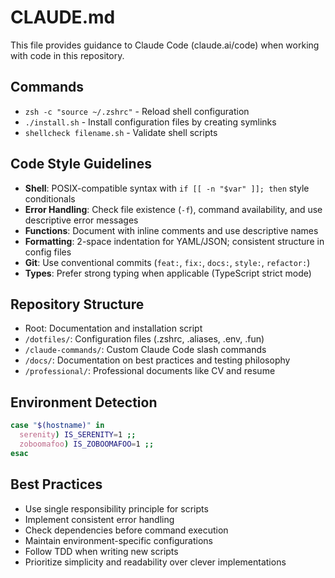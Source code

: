 # CLAUDE.md

This file provides guidance to Claude Code (claude.ai/code) when working with code in this repository.

## Commands
- `zsh -c "source ~/.zshrc"` - Reload shell configuration
- `./install.sh` - Install configuration files by creating symlinks
- `shellcheck filename.sh` - Validate shell scripts

## Code Style Guidelines
- **Shell**: POSIX-compatible syntax with `if [[ -n "$var" ]]; then` style conditionals
- **Error Handling**: Check file existence (`-f`), command availability, and use descriptive error messages
- **Functions**: Document with inline comments and use descriptive names
- **Formatting**: 2-space indentation for YAML/JSON; consistent structure in config files
- **Git**: Use conventional commits (`feat:`, `fix:`, `docs:`, `style:`, `refactor:`)
- **Types**: Prefer strong typing when applicable (TypeScript strict mode)

## Repository Structure
- Root: Documentation and installation script
- `/dotfiles/`: Configuration files (.zshrc, .aliases, .env, .fun)
- `/claude-commands/`: Custom Claude Code slash commands
- `/docs/`: Documentation on best practices and testing philosophy
- `/professional/`: Professional documents like CV and resume

## Environment Detection
```bash
case "$(hostname)" in
  serenity) IS_SERENITY=1 ;;
  zoboomafoo) IS_ZOBOOMAFOO=1 ;;
esac
```

## Best Practices
- Use single responsibility principle for scripts
- Implement consistent error handling
- Check dependencies before command execution
- Maintain environment-specific configurations
- Follow TDD when writing new scripts
- Prioritize simplicity and readability over clever implementations